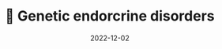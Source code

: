---
title: 💠 Genetic endorcrine disorders
date: '2022-12-02'
type: book
weight: 506
commentable: true
_build:
  render: always
  list: never
show_breadcrumb: true
---
